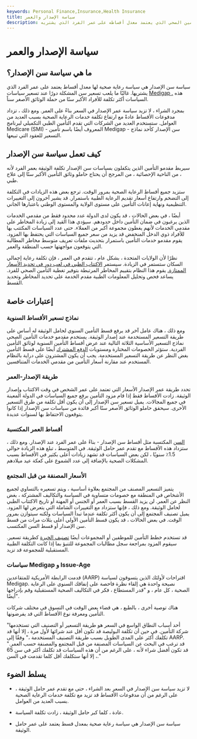 ```yaml
---
keywords: Personal Finance,Insurance,Health Insurance
title: سياسة الإصدار والعمر
description: تشير سياسة سن الإصدار إلى التأمين الصحي الذي يعتمد معدل أقساطه على عمر الفرد الذي يشتريه.
---
```


# سياسة الإصدار والعمر
## ما هي سياسة سن الإصدار؟

سياسة سن الإصدار هي سياسة رعاية صحية لها معدل أقساط يعتمد على عمر الفرد الذي يشتريها. غالبًا ما يلعب تسعير سن المشكلة دورًا عند تسعير سياسات [Medigap .](/medigap-insurance) هذه السياسات أكثر تكلفة للأفراد الأكبر سنًا من حملة الوثائق الأصغر سناً.

بمجرد الشراء ، لا تزيد سياسة عمر الإصدار في السعر بناءً على العمر. ومع ذلك ، تزداد مدفوعات الأقساط عادةً مع ارتفاع تكلفة خدمات الرعاية الصحية بسبب العديد من العوامل. ستستخدم العديد من الشركات التي تقدم التأمين الطبي التكميلي لبرنامج Medicare (SMI) - المعروف أيضًا باسم تأمين Medigap - سن الإصدار كأحد نماذج التسعير للعقود التي تبيعها.

## كيف تعمل سياسة سن الإصدار

سيربط مقدمو التأمين الذين يتكفلون بسياسات سن الإصدار تكلفة الوثيقة بعمر الفرد لأنه ، من الناحية الإحصائية ، من المرجح أن يحتاج حاملو وثائق التأمين الأكبر سنًا إلى علاج طبي.

ستزيد جميع أقساط الرعاية الصحية بمرور الوقت. ترجع بعض هذه الزيادات في التكلفة إلى التضخم وارتفاع أسعار تقديم الرعاية الطبية باستمرار. قد يشير آخرون إلى التغييرات التنظيمية ونهاية إعانات التأمين على مستوى الولاية والمستوى الوطني باعتبارها الجاني.

أيضًا ، في بعض الحالات ، قد يكون لدى الدولة عدد محدود فقط من مقدمي الخدمات الذين يرغبون في ضمان التأمين داخل حدودهم. سيؤدي هذا القيد إلى زيادة المخاطر على مقدمي الخدمات لأنهم يغطون مجموعة أكبر من العملاء. حتى عدد السياسات المكتتب بها للأفراد ذوي الدخل المنخفض قد يزيد من سعر جميع السياسات التي يحتفظ بها المزود. يقوم مقدمو خدمات التأمين باستمرار بتحديث ملفات تعريف متوسط مخاطر المطالبة التي يتوقعون مواجهتها حسب المنطقة والعمر.

نظرًا لأن الولايات المتحدة ، بشكل عام ، تتقدم في العمر ، فإن تكلفة رعاية إجمالي السكان ستستمر في الزيادة. سيستمر [الاكتتاب الطبي في لعب دور في تحديد الأسعار الممتازة.](/medical-underwriting) يقوم هذا النظام بتقييم المخاطر المرتبطة بتوفير تغطية التأمين الصحي للفرد. يساعد فحص وتحليل المعلومات الطبية مقدم الخدمة على تحديد المخاطر وتحديد القسط.

## إعتبارات خاصة

### نماذج تسعير الأقساط السنوية

ومع ذلك ، هناك عامل آخر قد يرفع قسط التأمين السنوي لحامل الوثيقة له أساس على طريقة التسعير المستخدمة عند إصدار الوثيقة. يستخدم مقدمو خدمات التأمين الصحي نماذج التسعير الأساسية الثلاثة التالية عند عرض أقساط التأمين السنوية لوثائق التأمين الفردية. ستؤثر الخصومات المختارة ومستويات [الدفع المشترك](/copay) أيضًا على قسط التأمين بغض النظر عن طريقة التسعير المستخدمة. يجب أن يكون المشترون على دراية بالنظام المستخدم عند مقارنة أسعار التأمين من مقدمي الخدمات المتنافسين.

### طريقة الإصدار-العمر

تحدد طريقة عمر الإصدار الأسعار التي تعتمد على عمر الشخص في وقت الاكتتاب وإصدار الوثيقة. زادت الأقساط فقط إذا قام مزود التأمين برفع جميع السياسات في الدولة المعينة في جميع المجالات. يميل تسعير سن الإصدار إلى أن يكون أقل تكلفة من طرق التسعير الأخرى. سيحقق حاملو الوثائق الأصغر سنًا أكبر فائدة من سياسات سن الإصدار إذا كانوا يتوقعون الاحتفاظ بها لسنوات عديدة.​​​​​​​

### أقساط العمر المكتسبة

[السن](/attained-age) المكتسبة مثل أقساط سن الإصدار - بناءً على عمر الفرد عند الإصدار. ومع ذلك ، ستزداد هذه الأقساط مع تقدم عمر حامل الوثيقة. في المتوسط ​​، تبلغ هذه الزيادة حوالي 1.5٪ سنويًا ، لكن بعض السياسات قد تشهد زيادات أعلى بكثير في الأقساط بسبب المشكلات الصحية بالإضافة إلى عدد الشموع على كعكة عيد ميلادهم.

### الأسعار المصنفة من قبل المجتمع

يتميز التسعير المصنف من المجتمع بعلاوة أساسية ، ويتم تسعيره بالتساوي لجميع الأشخاص في المنطقة مع خصومات متساوية في السياسة والتكاليف المشتركة ، بغض النظر عن العمر. لن يزيد القسط بسبب العمر أو الجنس أو المهنة أو تاريخ الاكتتاب الطبي لحامل الوثيقة. ومع ذلك ، فإنها ستزداد مع التغييرات الشاملة التي يتعرض لها المزود. يميل تصنيف المجتمع إلى أن يكون أكثر تكلفة عندما تبدأ السياسات ولكنه سيتوازن بمرور الوقت. في بعض الحالات ، قد يكون قسط التأمين الأولي أعلى بثلاث مرات من قسط سن الإصدار أو قسط السن المكتسب.

قد تستخدم خطط التأمين للموظفين أو المجموعات أيضًا [تصنيف الخبرة](/experience-rating-insurance) كطريقة تسعير. سيقوم المزود بمراجعة سجل مطالبات المجموعة للتنبؤ بما إذا كانت التكلفة الطبية المستقبلية للمجموعة قد تزيد.

### سياسات Medigap و Issue-Age

قدمت الرابطة الأمريكية للمتقاعدين (AARP) اقتراحات لأولئك الذين يتسوقون لسياسة Medigap. نصيحة واحدة هي إلقاء نظرة فاحصة على إنفاقك السنوي على الرعاية الصحية ، كل عام ، و "قدر المستطاع ، فكر في التكاليف الصحية المستقبلية وقم بإدراجها أيضًا".

هناك توصية أخرى ، بالطبع ، هي قضاء بعض الوقت في التسوق في مختلف شركات التأمين ومعرفة نوع الأقساط التي قد يفرضونها.

"أحد أسباب النطاق الواسع في السعر هو طريقة التسعير أو التصنيف التي تستخدمها شركة التأمين. في حين أن تكلفة البوليصة قد تكون أقل عند شرائها لأول مرة ، إلا أنها قد تكلفك أكثر على المدى الطويل بسبب طريقة التصنيف المستخدمة ،" وفقًا إلى AARP. "قد ترغب في البحث عن السياسات المصنفة من قبل المجتمع والمصنفة حسب العمر. قد تكون أفضل شراء لأنه ، على الرغم من أن هذه السياسات قد تكلفك أكثر في سن 65 ، إلا أنها ستكلفك أقل كلما تقدمت في السن."

## يسلط الضوء

- لا تزيد سياسة سن الإصدار في السعر بعد الشراء ، حتى مع تقدم عمر حامل الوثيقة ، على الرغم من أن مدفوعات الأقساط قد تزيد مع تكلفة خدمات الرعاية الصحية بسبب العديد من العوامل.

- عادة ، كلما كبر حامل الوثيقة ، زادت تكلفة السياسة.

- سياسة سن الإصدار هي سياسة رعاية صحية بمعدل قسط يعتمد على عمر حامل الوثيقة.

